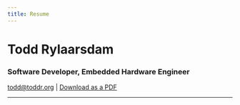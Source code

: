 ```yaml
---
title: Resume
---
```

# Todd Rylaarsdam
### Software Developer, Embedded Hardware Engineer
[todd@toddr.org](mailto:todd@toddr.org) | [Download as a PDF](/assets/resume.pdf)

---
